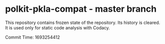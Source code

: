 # polkit-pkla-compat - master branch

This repository contains frozen state of the repository.
Its history is cleared. It is used only for static code
analysis with Codacy.

Commit Time: 1693254412
